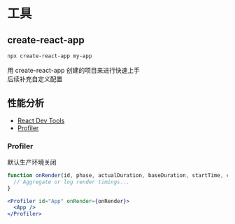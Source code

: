 # 工具

## create-react-app

```bash
npx create-react-app my-app
```

用 create-react-app 创建的项目来进行快速上手  
后续补充自定义配置

## 性能分析

- [React Dev Tools](https://react.dev/learn/react-developer-tools)
- [Profiler](#Profiler)

### Profiler
默认生产环境关闭  
``` jsx
function onRender(id, phase, actualDuration, baseDuration, startTime, commitTime) {
  // Aggregate or log render timings...
}

<Profiler id="App" onRender={onRender}>
  <App />
</Profiler>
``` 
